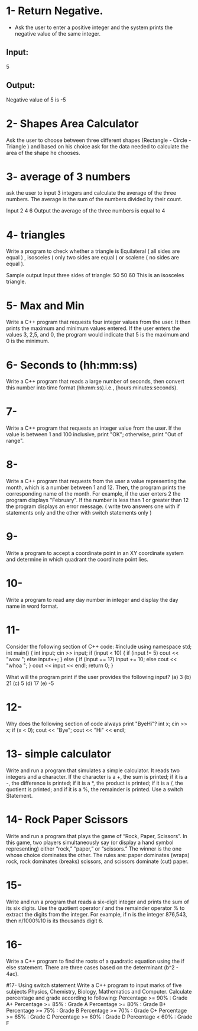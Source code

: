 # 1- Return Negative.

- Ask the user to enter a positive integer and the system prints the negative value of the same integer.

## Input:

5

## Output:

Negative value of 5 is -5


# 2- Shapes Area Calculator 
Ask the user to choose between three different shapes (Rectangle - Circle - Triangle ) and based on his choice ask for the data needed to calculate the area of the shape he chooses.

# 3- average of 3 numbers
ask the user to input 3 integers and calculate the average of the three numbers.
The average is the sum of the numbers divided by their count.

Input
2
4
6
Output
the average of the three numbers is equal to 4










# 4- triangles
Write a program to check whether a triangle is Equilateral ( all sides are equal ) , isosceles ( only two sides are equal ) or scalene ( no sides are equal ).

Sample output 
Input three sides of triangle: 
50
50
60
This is an isosceles triangle.

 
# 5- Max and Min 
Write a C++ program that requests four integer values from the user. It then prints the
maximum and minimum values entered. If the user enters the values 3, 2,5, and 0, the
program would indicate that 5 is the maximum and 0 is the minimum.
# 6- Seconds to (hh:mm:ss)
Write a C++ program that reads a large number of seconds, then convert this number into time format (hh:mm:ss).i.e., (hours:minutes:seconds).
# 7-
Write a C++ program that requests an integer value from the user. If the value is between 1 and 100 inclusive, print "OK"; otherwise, print "Out of range".

# 8-
Write a C++ program that requests from the user a value representing the month, which is a number between 1 and 12. Then, the program prints the corresponding name of the month. For example, if the user enters 2 the program displays "February". If the number is less than 1 or greater than 12 the program displays an error message. ( write two answers one with if statements only and the other with switch statements only )

# 9-
Write a program to accept a coordinate point in an XY coordinate system and determine in which quadrant the coordinate point lies.

# 10-
Write a program to read any day number in integer and display the day name in word format.




# 11-
Consider the following section of C++ code:
#include <iostream>
using namespace std;
int main()
{
    int input;
    cin >> input;
    if (input < 10)
    {
        if (input != 5)
            cout << "wow ";
        else
            input++;
    }
    else
    {
        if (input == 17)
            input += 10;
        else
            cout << "whoa ";
    }
    cout << input << endl;
    return 0;
}


What will the program print if the user provides the following input?
(a) 3
(b) 21
(c) 5
(d) 17
(e) -5
# 12-
Why does the following section of code always print "ByeHi"?
int x;
cin >> x;
if (x < 0);
cout << "Bye";
cout << "Hi" << endl;


# 13- simple calculator
Write and run a program that simulates a simple calculator. It reads two integers and a character.
If the character is a +, the sum is printed; if it is a -, the difference is printed; if it is a *, the product
is printed; if it is a /, the quotient is printed; and if it is a %, the remainder is printed. Use a switch
Statement.


# 14- Rock Paper Scissors 
Write and run a program that plays the game of “Rock, Paper, Scissors”. In this game, two players
simultaneously say (or display a hand symbol representing) either “rock,” “paper,” or “scissors.”
The winner is the one whose choice dominates the other. The rules are: paper dominates (wraps)
rock, rock dominates (breaks) scissors, and scissors dominate (cut) paper. 

# 15-
Write and run a program that reads a six-digit integer and prints the sum of its six digits. Use the
quotient operator / and the remainder operator % to extract the digits from the integer. For example, if n is the integer 876,543, then n/1000%10 is its thousands digit 6.

# 16-
Write a C++ program to find the roots of a quadratic equation using the if else statement. There are three
cases based on the determinant (b^2 - 4ac).







#17- Using switch statement Write a C++ program to input marks of five subjects Physics, Chemistry,
Biology, Mathematics and Computer. Calculate percentage and grade according to following:
Percentage >= 90% : Grade A+
Percentage >= 85% : Grade A
Percentage >= 80% : Grade B+
Percentage >= 75% : Grade B
Percentage >= 70% : Grade C+
Percentage >= 65% : Grade C
Percentage >= 60% : Grade D
Percentage < 60% : Grade F

